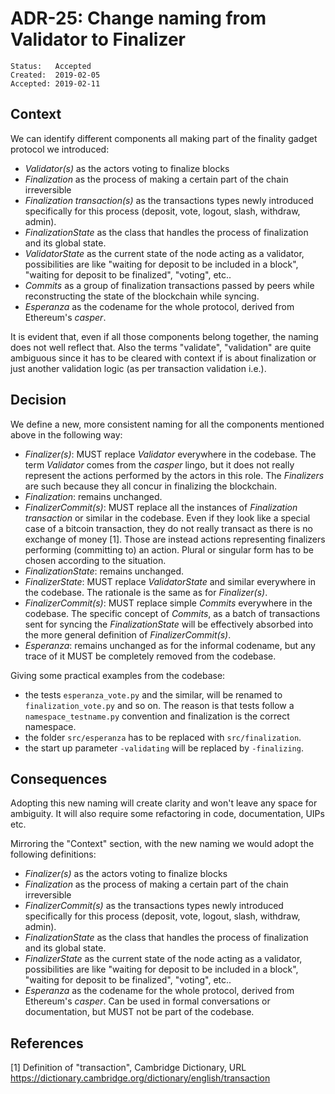# ADR-25: Change naming from Validator to Finalizer

```
Status:   Accepted
Created:  2019-02-05
Accepted: 2019-02-11
```

## Context

We can identify different components all making part of the finality gadget
protocol we introduced:

- _Validator(s)_ as the actors voting to finalize blocks
- _Finalization_ as the process of making a certain part of the chain irreversible
- _Finalization transaction(s)_ as the transactions types newly introduced specifically
for this process (deposit, vote, logout, slash, withdraw, admin).
- _FinalizationState_ as the class that handles the process of finalization and its
global state.
- _ValidatorState_ as the current state of the node acting as a validator, possibilities
are like "waiting for deposit to be included in a block", "waiting for deposit to
be finalized", "voting", etc..
- _Commits_ as a group of finalization transactions passed by peers while reconstructing
the state of the blockchain while syncing.
- _Esperanza_ as the codename for the whole protocol, derived from Ethereum's _casper_.

It is evident that, even if all those components belong together, the naming does
not well reflect that. Also the terms "validate", "validation" are quite ambiguous
since it has to be cleared with context if is about finalization or just another
validation logic (as per transaction validation i.e.).

## Decision

We define a new, more consistent naming for all the components mentioned above
in the following way:

- _Finalizer(s)_: MUST replace _Validator_ everywhere in the codebase. The term _Validator_
 comes from the _casper_ lingo, but it does not really represent the actions
performed by the actors in this role. The _Finalizers_ are such because they
all concur in finalizing the blockchain.
- _Finalization_: remains unchanged.
- _FinalizerCommit(s)_: MUST replace all the instances of _Finalization transaction_
or similar in the codebase. Even if they look like a special case of a bitcoin
transaction, they do not really transact as there is no exchange of money [1].
Those are instead actions representing finalizers performing (committing to) an action.
Plural or singular form has to be chosen according to the situation.
- _FinalizationState_: remains unchanged.
- _FinalizerState_: MUST replace _ValidatorState_ and similar everywhere in the codebase.
The rationale is the same as for _Finalizer(s)_.
- _FinalizerCommit(s)_: MUST replace simple _Commits_ everywhere in the codebase.
The specific concept of _Commits_, as a batch of transactions sent for syncing the
_FinalizationState_ will be effectively absorbed into the more general definition
of _FinalizerCommit(s)_.
- _Esperanza_: remains unchanged as for the informal codename, but any trace of it
MUST be completely removed from the codebase.

Giving some practical examples from the codebase:

- the tests `esperanza_vote.py` and the similar, will be renamed to `finalization_vote.py`
and so on. The reason is that tests follow a `namespace_testname.py` convention
and finalization is the correct namespace.
- the folder `src/esperanza` has to be replaced with `src/finalization`.
- the start up parameter `-validating` will be replaced by `-finalizing`.

## Consequences

Adopting this new naming will create clarity and won't leave any space for
ambiguity. It will also require some refactoring in code, documentation, UIPs etc.

Mirroring the "Context" section, with the new naming we would adopt the following
definitions:

- _Finalizer(s)_ as the actors voting to finalize blocks
- _Finalization_ as the process of making a certain part of the chain irreversible
- _FinalizerCommit(s)_ as the transactions types newly introduced specifically
for this process (deposit, vote, logout, slash, withdraw, admin).
- _FinalizationState_ as the class that handles the process of finalization and its
global state.
- _FinalizerState_ as the current state of the node acting as a validator, possibilities
are like "waiting for deposit to be included in a block", "waiting for deposit to
be finalized", "voting", etc..
- _Esperanza_ as the codename for the whole protocol, derived from Ethereum's _casper_.
Can be used in formal conversations or documentation, but MUST not be part of the codebase.


## References

[1] Definition of "transaction", Cambridge Dictionary, URL https://dictionary.cambridge.org/dictionary/english/transaction
